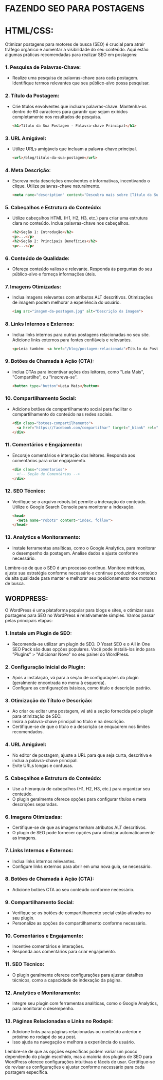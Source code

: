 # FAZENDO SEO PARA POSTAGENS
# HTML/CSS:
Otimizar postagens para motores de busca (SEO) é crucial para atrair tráfego orgânico e aumentar a visibilidade do seu conteúdo. Aqui estão algumas práticas recomendadas para realizar SEO em postagens:

### 1. **Pesquisa de Palavras-Chave:**
   - Realize uma pesquisa de palavras-chave para cada postagem. Identifique termos relevantes que seu público-alvo possa pesquisar.

### 2. **Título da Postagem:**
   - Crie títulos envolventes que incluam palavras-chave. Mantenha-os dentro de 60 caracteres para garantir que sejam exibidos completamente nos resultados de pesquisa.
     ```html
     <h1>Título da Sua Postagem - Palavra-chave Principal</h1>
     ```

### 3. **URL Amigável:**
   - Utilize URLs amigáveis que incluam a palavra-chave principal.
     ```html
     <url>/blog/titulo-da-sua-postagem</url>
     ```

### 4. **Meta Descrição:**
   - Escreva meta descrições envolventes e informativas, incentivando o clique. Utilize palavras-chave naturalmente.
     ```html
     <meta name="description" content="Descubra mais sobre [Título da Sua Postagem], onde discutimos [conteúdo principal] e oferecemos insights sobre [tema específico].">
     ```

### 5. **Cabeçalhos e Estrutura do Conteúdo:**
   - Utilize cabeçalhos HTML (H1, H2, H3, etc.) para criar uma estrutura clara no conteúdo. Inclua palavras-chave nos cabeçalhos.
     ```html
     <h2>Seção 1: Introdução</h2>
     <p>...</p>
     <h2>Seção 2: Principais Benefícios</h2>
     <p>...</p>
     ```

### 6. **Conteúdo de Qualidade:**
   - Ofereça conteúdo valioso e relevante. Responda às perguntas do seu público-alvo e forneça informações úteis.

### 7. **Imagens Otimizadas:**
   - Inclua imagens relevantes com atributos ALT descritivos. Otimizações de imagem podem melhorar a experiência do usuário.
     ```html
     <img src="imagem-da-postagem.jpg" alt="Descrição da Imagem">
     ```

### 8. **Links Internos e Externos:**
   - Inclua links internos para outras postagens relacionadas no seu site. Adicione links externos para fontes confiáveis e relevantes.
     ```html
     <p>Leia também: <a href="/blog/postagem-relacionada">Título da Postagem Relacionada</a></p>
     ```

### 9. **Botões de Chamada à Ação (CTA):**
   - Inclua CTAs para incentivar ações dos leitores, como "Leia Mais", "Compartilhe", ou "Inscreva-se".
     ```html
     <button type="button">Leia Mais</button>
     ```

### 10. **Compartilhamento Social:**
   - Adicione botões de compartilhamento social para facilitar o compartilhamento do conteúdo nas redes sociais.
     ```html
     <div class="botoes-compartilhamento">
       <a href="https://facebook.com/compartilhar" target="_blank" rel="noopener noreferrer">Compartilhar no Facebook</a>
     </div>
     ```

### 11. **Comentários e Engajamento:**
   - Encoraje comentários e interação dos leitores. Responda aos comentários para criar engajamento.
     ```html
     <div class="comentarios">
       <!-- Seção de Comentários -->
     </div>
     ```

### 12. **SEO Técnico:**
   - Verifique se o arquivo robots.txt permite a indexação do conteúdo. Utilize o Google Search Console para monitorar a indexação.
     ```html
     <head>
       <meta name="robots" content="index, follow">
     </head>
     ```

### 13. **Analytics e Monitoramento:**
   - Instale ferramentas analíticas, como o Google Analytics, para monitorar o desempenho da postagem. Analise dados e ajuste conforme necessário.

Lembre-se de que o SEO é um processo contínuo. Monitore métricas, ajuste sua estratégia conforme necessário e continue produzindo conteúdo de alta qualidade para manter e melhorar seu posicionamento nos motores de busca.

## WORDPRESS:
O WordPress é uma plataforma popular para blogs e sites, e otimizar suas postagens para SEO no WordPress é relativamente simples. Vamos passar pelas principais etapas:

### 1. **Instale um Plugin de SEO:**
   - Recomenda-se utilizar um plugin de SEO. O Yoast SEO e o All in One SEO Pack são duas opções populares. Você pode instalá-los indo para "Plugins" > "Adicionar Novo" no seu painel do WordPress.

### 2. **Configuração Inicial do Plugin:**
   - Após a instalação, vá para a seção de configurações do plugin (geralmente encontrada no menu à esquerda).
   - Configure as configurações básicas, como título e descrição padrão.

### 3. **Otimização do Título e Descrição:**
   - Ao criar ou editar uma postagem, vá até a seção fornecida pelo plugin para otimização de SEO.
   - Insira a palavra-chave principal no título e na descrição.
   - Certifique-se de que o título e a descrição se enquadrem nos limites recomendados.

### 4. **URL Amigável:**
   - No editor de postagem, ajuste a URL para que seja curta, descritiva e inclua a palavra-chave principal.
   - Evite URLs longas e confusas.

### 5. **Cabeçalhos e Estrutura do Conteúdo:**
   - Use a hierarquia de cabeçalhos (H1, H2, H3, etc.) para organizar seu conteúdo.
   - O plugin geralmente oferece opções para configurar títulos e meta descrições separadas.

### 6. **Imagens Otimizadas:**
   - Certifique-se de que as imagens tenham atributos ALT descritivos.
   - O plugin de SEO pode fornecer opções para otimizar automaticamente as imagens.

### 7. **Links Internos e Externos:**
   - Inclua links internos relevantes.
   - Configure links externos para abrir em uma nova guia, se necessário.

### 8. **Botões de Chamada à Ação (CTA):**
   - Adicione botões CTA ao seu conteúdo conforme necessário.

### 9. **Compartilhamento Social:**
   - Verifique se os botões de compartilhamento social estão ativados no seu plugin.
   - Personalize as opções de compartilhamento conforme necessário.

### 10. **Comentários e Engajamento:**
   - Incentive comentários e interações.
   - Responda aos comentários para criar engajamento.

### 11. **SEO Técnico:**
   - O plugin geralmente oferece configurações para ajustar detalhes técnicos, como a capacidade de indexação da página.

### 12. **Analytics e Monitoramento:**
   - Integre seu plugin com ferramentas analíticas, como o Google Analytics, para monitorar o desempenho.

### 13. **Páginas Relacionadas e Links no Rodapé:**
   - Adicione links para páginas relacionadas ou conteúdo anterior e próximo no rodapé do seu post.
   - Isso ajuda na navegação e melhora a experiência do usuário.

Lembre-se de que as opções específicas podem variar um pouco dependendo do plugin escolhido, mas a maioria dos plugins de SEO para WordPress oferece configurações intuitivas e fáceis de usar. Certifique-se de revisar as configurações e ajustar conforme necessário para cada postagem específica.
